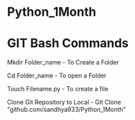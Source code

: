 # Python_1Month 
# GIT Bash Commands
Mkdir Folder_name - To Create a Folder 

Cd Folder_name  - To open a Folder

Touch Filename.py - To create a file 

Clone Git Repository to Local - Git Clone "github.com/sandhya933/Python_1Month"


     
